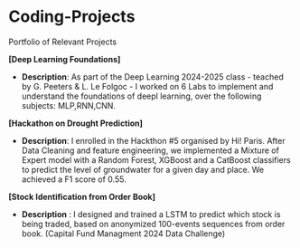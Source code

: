 # Coding-Projects
Portfolio of Relevant Projects

**[Deep Learning Foundations]**  
   - **Description**: As part of the Deep Learning 2024-2025 class - teached by G. Peeters & L. Le Folgoc - I worked on 6 Labs to implement and understand the foundations of deepl learning, over the following subjects: MLP,RNN,CNN.  

**[Hackathon on Drought Prediction]**  
   - **Description**: I enrolled in the Hackthon #5 organised by Hi! Paris. After Data Cleaning and feature engineering, we implemented a Mixture of Expert model with a Random Forest, XGBoost and a CatBoost classifiers to predict the level of groundwater for a given day and place. We achieved a F1 score of 0.55.

**[Stock Identification from Order Book]**
  - **Description** : I designed and trained a LSTM to predict which stock is being traded, based on anonymized 100-events sequences from order book. (Capital Fund Managment 2024 Data Challenge)


